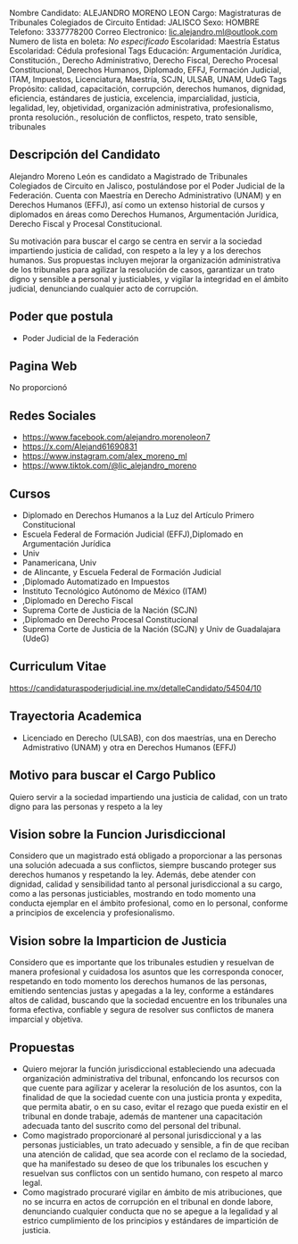 Nombre Candidato: ALEJANDRO MORENO LEON
Cargo: Magistraturas de Tribunales Colegiados de Circuito
Entidad: JALISCO
Sexo: HOMBRE
Telefono: 3337778200
Correo Electronico: lic.alejandro.ml@outlook.com
Numero de lista en boleta: *No especificado*
Escolaridad: Maestría
Estatus Escolaridad: Cédula profesional
Tags Educación: Argumentación Jurídica, Constitución., Derecho Administrativo, Derecho Fiscal, Derecho Procesal Constitucional, Derechos Humanos, Diplomado, EFFJ, Formación Judicial, ITAM, Impuestos, Licenciatura, Maestría, SCJN, ULSAB, UNAM, UdeG
Tags Propósito: calidad, capacitación, corrupción, derechos humanos, dignidad, eficiencia, estándares de justicia, excelencia, imparcialidad, justicia, legalidad, ley, objetividad, organización administrativa, profesionalismo, pronta resolución., resolución de conflictos, respeto, trato sensible, tribunales


## Descripción del Candidato 

Alejandro Moreno León es candidato a Magistrado de Tribunales Colegiados de Circuito en Jalisco, postulándose por el Poder Judicial de la Federación. Cuenta con Maestría en Derecho Administrativo (UNAM) y en Derechos Humanos (EFFJ), así como un extenso historial de cursos y diplomados en áreas como Derechos Humanos, Argumentación Jurídica, Derecho Fiscal y Procesal Constitucional.

Su motivación para buscar el cargo se centra en servir a la sociedad impartiendo justicia de calidad, con respeto a la ley y a los derechos humanos. Sus propuestas incluyen mejorar la organización administrativa de los tribunales para agilizar la resolución de casos, garantizar un trato digno y sensible a personal y justiciables, y vigilar la integridad en el ámbito judicial, denunciando cualquier acto de corrupción.


## Poder que postula

- Poder Judicial de la Federación


## Pagina Web

No proporcionó


## Redes Sociales

- https://www.facebook.com/alejandro.morenoleon7
- https://x.com/Alejand61690831
- https://www.instagram.com/alex_moreno_ml
- https://www.tiktok.com/@lic_alejandro_moreno


## Cursos

- Diplomado en Derechos Humanos a la Luz del Artículo Primero Constitucional
- Escuela Federal de Formación Judicial (EFFJ),Diplomado en Argumentación Jurídica
- Univ
- Panamericana, Univ
- de Alincante, y Escuela Federal de Formación Judicial
- ,Diplomado Automatizado en Impuestos
- Instituto Tecnológico Autónomo de México (ITAM)
- ,Diplomado en Derecho Fiscal
- Suprema Corte de Justicia de la Nación (SCJN)
- ,Diplomado en Derecho Procesal Constitucional
- Suprema Corte de Justicia de la Nación (SCJN) y Univ de Guadalajara (UdeG)


## Curriculum Vitae

https://candidaturaspoderjudicial.ine.mx/detalleCandidato/54504/10


## Trayectoria Academica

- Licenciado en Derecho (ULSAB), con dos maestrías, una en Derecho Admistrativo (UNAM) y otra en Derechos Humanos (EFFJ)


## Motivo para buscar el Cargo Publico

Quiero servir a la sociedad impartiendo una justicia de calidad, con un trato digno para las personas y respeto a la ley


## Vision sobre la Funcion Jurisdiccional

Considero que un magistrado está obligado a proporcionar a las personas una solución adecuada a sus conflictos, siempre buscando proteger sus derechos humanos y respetando la ley. Además, debe atender con dignidad, calidad y sensibilidad tanto al personal jurisdiccional a su cargo, como a las personas justiciables, mostrando en todo momento una conducta ejemplar en el ámbito profesional, como en lo personal, conforme a principios de excelencia y profesionalismo.


## Vision sobre la Imparticion de Justicia

Considero que es importante que los tribunales estudien y resuelvan de manera profesional y cuidadosa los asuntos que les corresponda conocer, respetando en todo momento los derechos humanos de las personas, emitiendo sentencias justas y apegadas a la ley, conforme a estándares altos de calidad, buscando que la sociedad encuentre en los tribunales una forma efectiva, confiable y segura de resolver sus conflictos de manera imparcial y objetiva.


## Propuestas

- Quiero mejorar la función jurisdiccional estableciendo una adecuada organización administrativa del tribunal, enfoncando los recursos con que cuente para agilizar y acelerar la resolución de los asuntos, con la finalidad de que la sociedad cuente con una justicia pronta y expedita, que permita abatir, o en su caso, evitar el rezago que pueda existir en el tribunal en donde trabaje, además de mantener una capacitación adecuada tanto del suscrito como del personal del tribunal.
- Como magistrado proporcionaré al personal jurisdiccional y a las personas justiciables, un trato adecuado y sensible, a fin de que reciban una atención de calidad, que sea acorde con el reclamo de la sociedad, que ha manifestado su deseo de que los tribunales los escuchen y resuelvan sus conflictos con un sentido humano, con respeto al marco legal.
- Como magistrado procuraré vigilar en ámbito de mis atribuciones, que no se incurra en actos de corrupción en el tribunal en donde labore, denunciando cualquier conducta que no se apegue a la legalidad y al estrico cumplimiento de los principios y estándares de impartición de justicia.

